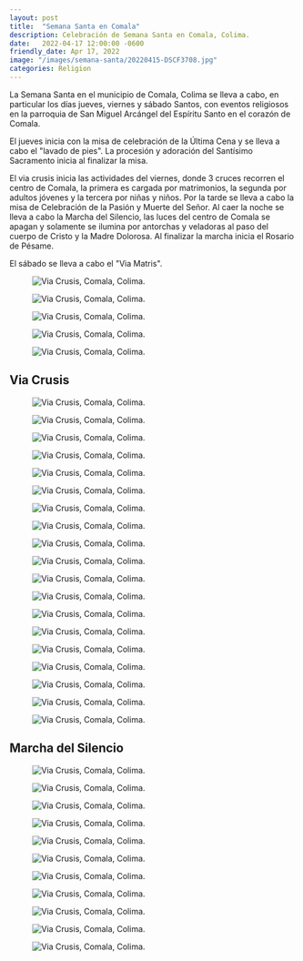 ```yaml
---
layout: post
title:  "Semana Santa en Comala"
description: Celebración de Semana Santa en Comala, Colima.
date:   2022-04-17 12:00:00 -0600
friendly_date: Apr 17, 2022
image: "/images/semana-santa/20220415-DSCF3708.jpg"
categories: Religion
---
```


<div class="prose lg:prose-xl mx-auto mt-6">
  <p>La Semana Santa en el municipio de Comala, Colima se lleva a cabo, en particular los días jueves, viernes y sábado Santos, con eventos religiosos en la parroquia de San Miguel Arcángel del Espíritu Santo en el corazón de Comala.</p>
   <p>El jueves inicia con la misa de celebración de la Última Cena y se lleva a cabo el "lavado de pies". La procesión y adoración del Santísimo Sacramento inicia al finalizar la misa.</p>
   <p>El via crusis inicia las actividades del viernes, donde 3 cruces recorren el centro de Comala, la primera es cargada por matrimonios, la segunda por adultos jóvenes y la tercera por niñas y niños. Por la tarde se lleva a cabo la misa de Celebración de la Pasión y Muerte del Señor. Al caer la noche se lleva a cabo la Marcha del Silencio, las luces del centro de Comala se apagan y solamente se ilumina por antorchas y veladoras al paso del cuerpo de Cristo y la Madre Dolorosa. Al finalizar la marcha inicia el Rosario de Pésame.</p>
   <p>El sábado se lleva a cabo el "Via Matris".</p>
</div>

<div class="grid gap-x-8 gap-y-24 grid-cols-2 mt-20" data-controller="reveal" data-reveal-animation-class="reveal">
  <figure class="">
    <div class="relative">
        <img src="/images/semana-santa/20220414-DSCF3270.webp" alt="Via Crusis, Comala, Colima." data-description="Via Crusis, Comala, Colima." class="w-full h-full object-contain" loading="lazy" />
    </div>
  </figure>

  <figure class="">
    <div class="relative">
        <img src="/images/semana-santa/20220414-DSCF3257.webp" alt="Via Crusis, Comala, Colima." data-description="Via Crusis, Comala, Colima." class="w-full h-full object-contain" loading="lazy" />
    </div>
  </figure>

  <figure class="col-span-2 p-16">
    <div class="relative">
        <img src="/images/semana-santa/20220414-DSCF3269.webp" alt="Via Crusis, Comala, Colima." data-description="Via Crusis, Comala, Colima." class="w-full h-full object-contain" loading="lazy" />
    </div>
  </figure>

  <figure class="">
    <div class="relative">
        <img src="/images/semana-santa/20220414-DSCF3260.webp" alt="Via Crusis, Comala, Colima." data-description="Via Crusis, Comala, Colima." class="w-full h-full object-contain" loading="lazy" />
    </div>
  </figure>

  <figure class="">
    <div class="relative">
        <img src="/images/semana-santa/20220414-DSCF3275.webp" alt="Via Crusis, Comala, Colima." data-description="Via Crusis, Comala, Colima." class="w-full h-full object-contain" loading="lazy" />
    </div>
  </figure>
</div>

<div class="prose lg:prose-xl mx-auto mt-12">
  <h2 class="font-marcellus">Via Crusis</h2>
</div>

<div class="relative w-full flex gap-14 snap-x snap-mandatory overflow-x-auto py-14">
  <div class="snap-center shrink-0">
    <div class="shrink-0 w-4 sm:w-48"></div>
  </div>
  <div class="snap-center shrink-0 first:pl-8 last:pr-8">
    <figure>
      <img src="/images/semana-santa/20220415-DSCF3280.webp" loading="lazy" class="h-[75vh]" alt="Via Crusis, Comala, Colima." data-description="Via Crusis, Comala, Colima." />
    </figure>
  </div>
  <div class="snap-center shrink-0 first:pl-8 last:pr-8 ">
    <figure>
      <img src="/images/semana-santa/20220415-DSCF3282.webp" loading="lazy" class="h-[75vh]" alt="Via Crusis, Comala, Colima." data-description="Via Crusis, Comala, Colima." />
    </figure>
  </div>
  <div class="snap-center shrink-0 first:pl-8 last:pr-8">
    <figure>
      <img src="/images/semana-santa/20220415-DSCF3283.webp" loading="lazy" class="h-[75vh]" alt="Via Crusis, Comala, Colima." data-description="Via Crusis, Comala, Colima." />
    </figure>
  </div>
  <div class="snap-center shrink-0 first:pl-8 last:pr-8">
    <figure>
      <img src="/images/semana-santa/20220415-DSCF3284.webp" loading="lazy" class="h-[75vh]" alt="Via Crusis, Comala, Colima." data-description="Via Crusis, Comala, Colima." />
    </figure>
  </div>
  <div class="snap-center shrink-0 first:pl-8 last:pr-8">
    <figure>
      <img src="/images/semana-santa/20220415-DSCF3286.webp" loading="lazy" class="h-[75vh]" alt="Via Crusis, Comala, Colima." data-description="Via Crusis, Comala, Colima." />
    </figure>
  </div>
  <div class="snap-center shrink-0 first:pl-8 last:pr-8">
    <figure>
      <img src="/images/semana-santa/20220415-DSCF3295.webp" loading="lazy" class="h-[75vh]" alt="Via Crusis, Comala, Colima." data-description="Via Crusis, Comala, Colima." />
    </figure>
  </div>
  <div class="snap-center shrink-0 first:pl-8 last:pr-8">
    <figure>
      <img src="/images/semana-santa/20220415-DSCF3297.webp" loading="lazy" class="h-[75vh]" alt="Via Crusis, Comala, Colima." data-description="Via Crusis, Comala, Colima." />
    </figure>
  </div>
  <div class="snap-center shrink-0 first:pl-8 last:pr-8">
    <figure>
      <img src="/images/semana-santa/20220415-DSCF3299.webp" loading="lazy" class="h-[75vh]" alt="Via Crusis, Comala, Colima." data-description="Via Crusis, Comala, Colima." />
    </figure>
  </div>
  <div class="snap-center shrink-0 first:pl-8 last:pr-8">
    <figure>
      <img src="/images/semana-santa/20220415-DSCF3301.webp" loading="lazy" class="h-[75vh]" alt="Via Crusis, Comala, Colima." data-description="Via Crusis, Comala, Colima." />
    </figure>
  </div>
  <div class="snap-center shrink-0 first:pl-8 last:pr-8">
    <figure>
      <img src="/images/semana-santa/20220415-DSCF3305.webp" loading="lazy" class="h-[75vh]" alt="Via Crusis, Comala, Colima." data-description="Via Crusis, Comala, Colima." />
    </figure>
  </div>
  <div class="snap-center shrink-0 first:pl-8 last:pr-8">
    <figure>
      <img src="/images/semana-santa/20220415-DSCF3311.webp" loading="lazy" class="h-[75vh]" alt="Via Crusis, Comala, Colima." data-description="Via Crusis, Comala, Colima." />
    </figure>
  </div>
  <div class="snap-center shrink-0 first:pl-8 last:pr-8">
    <figure>
      <img src="/images/semana-santa/20220415-DSCF3313.webp" loading="lazy" class="h-[75vh]" alt="Via Crusis, Comala, Colima." data-description="Via Crusis, Comala, Colima." />
    </figure>
  </div>
  <div class="snap-center shrink-0">
    <div class="shrink-0 w-4 sm:w-48"></div>
  </div>
</div>

<div class="grid gap-x-8 gap-y-24 grid-cols-3 mt-20" data-controller="reveal" data-reveal-animation-class="reveal">
  <figure class="">
    <div class="relative">
        <img src="/images/semana-santa/20220415-DSCF3319.webp" alt="Via Crusis, Comala, Colima." data-description="Via Crusis, Comala, Colima." class="w-full h-full object-contain" loading="lazy" />
    </div>
  </figure>

  <figure class="">
    <div class="relative">
        <img src="/images/semana-santa/20220415-DSCF3320.webp" alt="Via Crusis, Comala, Colima." data-description="Via Crusis, Comala, Colima." class="w-full h-full object-contain" loading="lazy" />
    </div>
  </figure>

  <figure class="">
    <div class="relative">
        <img src="/images/semana-santa/20220415-DSCF3321.webp" alt="Via Crusis, Comala, Colima." data-description="Via Crusis, Comala, Colima." class="w-full h-full object-contain" loading="lazy" />
    </div>
  </figure>

  <figure class="col-span-3 p-8">
    <div class="relative">
        <img src="/images/semana-santa/20220415-DSCF3327.webp" alt="Via Crusis, Comala, Colima." data-description="Via Crusis, Comala, Colima." class="w-full h-full object-contain" loading="lazy" />
    </div>
  </figure>

  <figure class="">
    <div class="relative">
        <img src="/images/semana-santa/20220415-DSCF3346.webp" alt="Via Crusis, Comala, Colima." data-description="Via Crusis, Comala, Colima." class="w-full h-full object-contain" loading="lazy" />
    </div>
  </figure>

  <figure class="">
    <div class="relative">
        <img src="/images/semana-santa/20220415-DSCF3339.webp" alt="Via Crusis, Comala, Colima." data-description="Via Crusis, Comala, Colima." class="w-full h-full object-contain" loading="lazy" />
    </div>
  </figure>

  <figure class="">
    <div class="relative">
        <img src="/images/semana-santa/20220415-DSCF3351.webp" alt="Via Crusis, Comala, Colima." data-description="Via Crusis, Comala, Colima." class="w-full h-full object-contain" loading="lazy" />
    </div>
  </figure>
</div>

<div class="prose lg:prose-xl mx-auto mt-12">
  <h2 class="font-marcellus">Marcha del Silencio</h2>
</div>

<div class="relative w-full flex gap-14 snap-x snap-mandatory overflow-x-auto py-14">
  <div class="snap-center shrink-0">
    <div class="shrink-0 w-4 sm:w-48"></div>
  </div>
  <div class="snap-center shrink-0 first:pl-8 last:pr-8">
    <figure>
      <img src="/images/semana-santa/20220415-DSCF3700.webp" loading="lazy" class="h-[75vh]" alt="Via Crusis, Comala, Colima." data-description="Via Crusis, Comala, Colima." />
    </figure>
  </div>
  <div class="snap-center shrink-0 first:pl-8 last:pr-8">
    <figure>
      <img src="/images/semana-santa/20220415-DSCF3708.webp" loading="lazy" class="h-[75vh]" alt="Via Crusis, Comala, Colima." data-description="Via Crusis, Comala, Colima." />
    </figure>
  </div>
  <div class="snap-center shrink-0 first:pl-8 last:pr-8">
    <figure>
      <img src="/images/semana-santa/20220415-DSCF3713.webp" loading="lazy" class="h-[75vh]" alt="Via Crusis, Comala, Colima." data-description="Via Crusis, Comala, Colima." />
    </figure>
  </div>
  <div class="snap-center shrink-0 first:pl-8 last:pr-8">
    <figure>
      <img src="/images/semana-santa/20220415-DSCF3722.webp" loading="lazy" class="h-[75vh]" alt="Via Crusis, Comala, Colima." data-description="Via Crusis, Comala, Colima." />
    </figure>
  </div>
  <div class="snap-center shrink-0 first:pl-8 last:pr-8">
    <figure>
      <img src="/images/semana-santa/20220415-DSCF3728.webp" loading="lazy" class="h-[75vh]" alt="Via Crusis, Comala, Colima." data-description="Via Crusis, Comala, Colima." />
    </figure>
  </div>
  <div class="snap-center shrink-0 first:pl-8 last:pr-8">
    <figure>
      <img src="/images/semana-santa/20220415-DSCF3733.webp" loading="lazy" class="h-[75vh]" alt="Via Crusis, Comala, Colima." data-description="Via Crusis, Comala, Colima." />
    </figure>
  </div>
  <div class="snap-center shrink-0 first:pl-8 last:pr-8">
    <figure>
      <img src="/images/semana-santa/20220415-DSCF3741.webp" loading="lazy" class="h-[75vh]" alt="Via Crusis, Comala, Colima." data-description="Via Crusis, Comala, Colima." />
    </figure>
  </div>
  <div class="snap-center shrink-0 first:pl-8 last:pr-8">
    <figure>
      <img src="/images/semana-santa/20220415-DSCF3750.webp" loading="lazy" class="h-[75vh]" alt="Via Crusis, Comala, Colima." data-description="Via Crusis, Comala, Colima." />
    </figure>
  </div>
  <div class="snap-center shrink-0 first:pl-8 last:pr-8">
    <figure>
      <img src="/images/semana-santa/20220415-DSCF3807.webp" loading="lazy" class="h-[75vh]" alt="Via Crusis, Comala, Colima." data-description="Via Crusis, Comala, Colima." />
    </figure>
  </div>
  <div class="snap-center shrink-0">
    <div class="shrink-0 w-4 sm:w-48"></div>
  </div>
</div>

<div class="grid gap-x-8 gap-y-24 grid-cols-2 mt-20" data-controller="reveal" data-reveal-animation-class="reveal">
  <figure class="">
    <div class="relative">
        <img src="/images/semana-santa/20220415-DSCF3449.webp" alt="Via Crusis, Comala, Colima." data-description="Via Crusis, Comala, Colima." class="w-full h-full object-contain" loading="lazy" />
    </div>
  </figure>

  <figure class="">
    <div class="relative">
        <img src="/images/semana-santa/20220415-DSCF3450.webp" alt="Via Crusis, Comala, Colima." data-description="Via Crusis, Comala, Colima." class="w-full h-full object-contain" loading="lazy" />
    </div>
  </figure>
</div>
